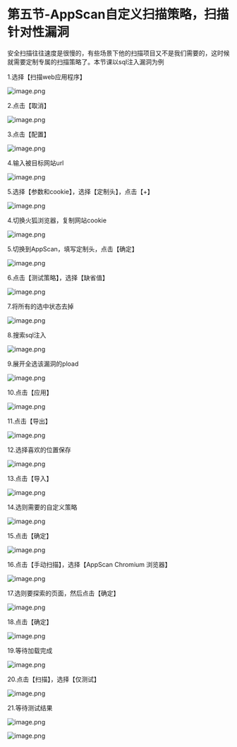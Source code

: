 # 第五节-AppScan自定义扫描策略，扫描针对性漏洞

安全扫描往往速度是很慢的，有些场景下他的扫描项目又不是我们需要的，这时候就需要定制专属的扫描策略了。本节课以sql注入漏洞为例

1.选择【扫描web应用程序】

![image.png](https://fynotefile.oss-cn-zhangjiakou.aliyuncs.com/fynote/1762/1640667392000/2e5a3c50f05f46879fac8a82573bd283.png)

2.点击【取消】

![image.png](https://fynotefile.oss-cn-zhangjiakou.aliyuncs.com/fynote/1762/1640667392000/c18d316f818b4febb9be9624370583c3.png)

3.点击【配置】

![image.png](https://fynotefile.oss-cn-zhangjiakou.aliyuncs.com/fynote/1762/1640667392000/8b3ac7c8fb804ecabcd04b20606236f1.png)

4.输入被目标网站url

![image.png](https://fynotefile.oss-cn-zhangjiakou.aliyuncs.com/fynote/1762/1640667392000/6acf7962b56b40cdae8e59cbdfd2b83d.png)

5.选择【参数和cookie】，选择【定制头】，点击【+】

![image.png](https://fynotefile.oss-cn-zhangjiakou.aliyuncs.com/fynote/1762/1640667392000/0025b2e972fb46f594c42f356e17cadb.png)

4.切换火狐浏览器，复制网站cookie

![image.png](https://fynotefile.oss-cn-zhangjiakou.aliyuncs.com/fynote/1762/1640667392000/ed966b809eb140b4842fd846b623c2cb.png)

5.切换到AppScan，填写定制头，点击【确定】

![image.png](https://fynotefile.oss-cn-zhangjiakou.aliyuncs.com/fynote/1762/1640667392000/6b9c37b2f38744c499373f48b7c7466e.png)

6.点击【测试策略】，选择【缺省值】

![image.png](https://fynotefile.oss-cn-zhangjiakou.aliyuncs.com/fynote/1762/1640667392000/cda5ef11493848ee9431d497e693fff5.png)

7.将所有的选中状态去掉

![image.png](https://fynotefile.oss-cn-zhangjiakou.aliyuncs.com/fynote/1762/1640667392000/832603718ecc4424a80ee7907253d79f.png)

8.搜索sql注入

![image.png](https://fynotefile.oss-cn-zhangjiakou.aliyuncs.com/fynote/1762/1640667392000/71eed16ff0ce4cd69ad97e6815d5e36b.png)

9.展开全选该漏洞的pload

![image.png](https://fynotefile.oss-cn-zhangjiakou.aliyuncs.com/fynote/1762/1640667392000/c6ffc56796ae4b5f8c78e70633b7b55b.png)

10.点击【应用】

![image.png](https://fynotefile.oss-cn-zhangjiakou.aliyuncs.com/fynote/1762/1640667392000/c17d8474fb044dcfa9fc2f32e5bf5ceb.png)

11.点击【导出】

![image.png](https://fynotefile.oss-cn-zhangjiakou.aliyuncs.com/fynote/1762/1640667392000/e2071bd37d6641aa92c003bfb570f143.png)

12.选择喜欢的位置保存

![image.png](https://fynotefile.oss-cn-zhangjiakou.aliyuncs.com/fynote/1762/1640667392000/b75c613fc42b48f6a80ba270be667ae2.png)

13.点击【导入】

![image.png](https://fynotefile.oss-cn-zhangjiakou.aliyuncs.com/fynote/1762/1640667392000/a75ab821e297455989669f00ae32795f.png)

14.选则需要的自定义策略

![image.png](https://fynotefile.oss-cn-zhangjiakou.aliyuncs.com/fynote/1762/1640667392000/6026d155a3164ec396ca75796f63432c.png)

15.点击【确定】

![image.png](https://fynotefile.oss-cn-zhangjiakou.aliyuncs.com/fynote/1762/1640667392000/fa0211647f8c4fe3be38710e2de6b8be.png)

16.点击【手动扫描】，选择【AppScan Chromium 浏览器】

![image.png](https://fynotefile.oss-cn-zhangjiakou.aliyuncs.com/fynote/1762/1640667392000/f2167c67d48b4feb989384b52ab805fb.png)

17.选则要探索的页面，然后点击【确定】

![image.png](https://fynotefile.oss-cn-zhangjiakou.aliyuncs.com/fynote/1762/1640667392000/24f2de24301b4d92a9d3cbeebfb9bd97.png)

18.点击【确定】

![image.png](https://fynotefile.oss-cn-zhangjiakou.aliyuncs.com/fynote/1762/1640667392000/1609886d3eae47f29af655201b45d55a.png)

19.等待加载完成

![image.png](https://fynotefile.oss-cn-zhangjiakou.aliyuncs.com/fynote/1762/1640667392000/9cf3cea101ae41c4b2e9262d58988b1e.png)

20.点击【扫描】，选择【仅测试】

![image.png](https://fynotefile.oss-cn-zhangjiakou.aliyuncs.com/fynote/1762/1640667392000/8b9305d524584c41b7257845bc43e999.png)

21.等待测试结果

![image.png](https://fynotefile.oss-cn-zhangjiakou.aliyuncs.com/fynote/1762/1640667392000/cc5a78f3e4a34902a888da3f4785e63c.png)

![image.png](https://fynotefile.oss-cn-zhangjiakou.aliyuncs.com/fynote/1762/1640667392000/eb7431b64b194406a0548243f877c9f9.png)
